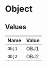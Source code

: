 # Object


## Values

| Name   | Value  |
| ------ | ------ |
| `Obj1` | OBJ1   |
| `Obj2` | OBJ2   |